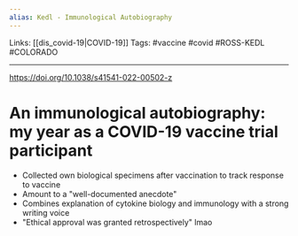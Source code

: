 ```yaml
---
alias: Kedl - Immunological Autobiography
---
```


Links: [[dis_covid-19|COVID-19]]
Tags: #vaccine #covid #ROSS-KEDL #COLORADO 

---

https://doi.org/10.1038/s41541-022-00502-z

# An immunological autobiography: my year as a COVID-19 vaccine trial participant

- Collected own biological specimens after vaccination to track response to vaccine
- Amount to a "well-documented anecdote"
- Combines explanation of cytokine biology and immunology with a strong writing voice
- "Ethical approval was granted retrospectively" lmao